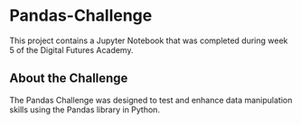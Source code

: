 # Pandas-Challenge

This project contains a Jupyter Notebook that was completed during week 5 of the Digital Futures Academy.

## About the Challenge

The Pandas Challenge was designed to test and enhance data manipulation skills using the Pandas library in Python.
